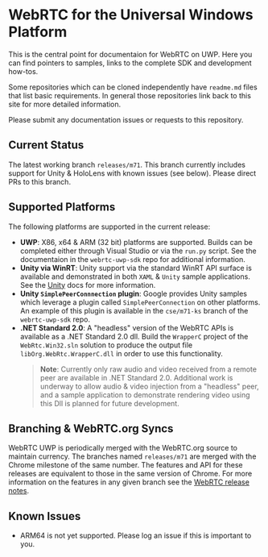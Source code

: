 # WebRTC for the Universal Windows Platform

This is the central point for documentaion for WebRTC on UWP.  Here you can find pointers to samples, links to the complete SDK and development how-tos.

Some repositories which can be cloned independently have `readme.md` files that list basic requirements.  In general those repositories link back to this site for more detailed information.

Please submit any documentation issues or requests to this repository.

## Current Status

The latest working branch `releases/m71`.  This branch currently includes support for Unity & HoloLens with known issues (see below).  Please direct PRs to this branch.

## Supported Platforms

The following platforms are supported in the current release:

- **UWP**: X86, x64 & ARM (32 bit) platforms are supported.  Builds can be completed either through Visual Studio or via the `run.py` script.  See the documentaion in the `webrtc-uwp-sdk` repo for additional information.
- **Unity via WinRT**: Unity support via the standard WinRT API surface is available and demonstrated in both `XAML` & `Unity` sample applications.  See the [Unity](how-to-peercc-unity.md) docs for more information.
- **Unity `SimplePeerConnnection` plugin**: Google provides Unity samples which leverage a plugin called `SimplePeerConnection` on other platforms.  An example of this plugin is available in the `cse/m71-ks` branch of the `webrtc-uwp-sdk` repo.
- **.NET Standard 2.0**: A "headless" version of the WebRTC APIs is available as a .NET Standard 2.0 dll.  Build the `WrapperC` project of the `WebRtc.Win32.sln` solution to produce the output file `libOrg.WebRtc.WrapperC.dll` in order to use this functionality.
  > **Note**: Currently only raw audio and video received from a remote peer are available in .NET Standard 2.0.  Additional work is underway to allow audio & video injection from a "headless" peer, and a sample application to demonstrate rendering video using this Dll is planned for future development.

## Branching & WebRTC.org Syncs

WebRTC UWP is periodically merged with the WebRTC.org source to maintain currency.  The branches named `releases/m71` are merged with the Chrome milestone of the same number.  The features and API for these releases are equivalent to those in the same version of Chrome.  For more information on the features in any given branch see the [WebRTC release notes](https://groups.google.com/forum/#!searchin/discuss-webrtc/webrtc$20release$20notes%7Csort:date).

## Known Issues

- ARM64 is not yet supported.  Please log an issue if this is important to you.